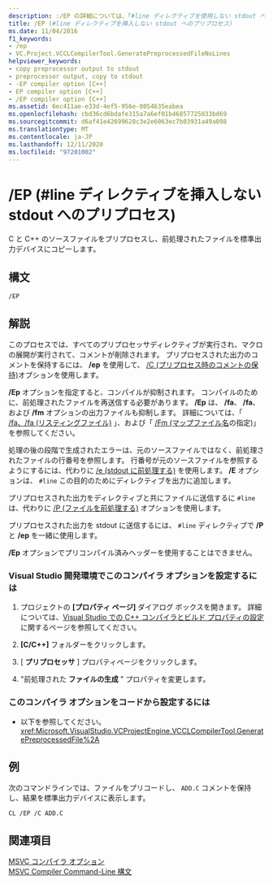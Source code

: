 ```yaml
---
description: :/EP の詳細については、「#line ディレクティブを使用しない stdout へのプリプロセス」を参照してください。
title: /EP (#line ディレクティブを挿入しない stdout へのプリプロセス)
ms.date: 11/04/2016
f1_keywords:
- /ep
- VC.Project.VCCLCompilerTool.GeneratePreprocessedFileNoLines
helpviewer_keywords:
- copy preprocessor output to stdout
- preprocessor output, copy to stdout
- -EP compiler option [C++]
- EP compiler option [C++]
- /EP compiler option [C++]
ms.assetid: 6ec411ae-e33d-4ef5-956e-0054635eabea
ms.openlocfilehash: cbd36cd6bdafe315a7a6ef01b46857725033bd69
ms.sourcegitcommit: d6af41e42699628c3e2e6063ec7b03931a49a098
ms.translationtype: MT
ms.contentlocale: ja-JP
ms.lasthandoff: 12/11/2020
ms.locfileid: "97201002"
---
```

# <a name="ep-preprocess-to-stdout-without-line-directives"></a>/EP (#line ディレクティブを挿入しない stdout へのプリプロセス)

C と C++ のソースファイルをプリプロセスし、前処理されたファイルを標準出力デバイスにコピーします。

## <a name="syntax"></a>構文

```
/EP
```

## <a name="remarks"></a>解説

このプロセスでは、すべてのプリプロセッサディレクティブが実行され、マクロの展開が実行されて、コメントが削除されます。 プリプロセスされた出力のコメントを保持するには、 **/ep** を使用して、 [/C (プリプロセス時のコメントの保持)](c-preserve-comments-during-preprocessing.md)オプションを使用します。

**/Ep** オプションを指定すると、コンパイルが抑制されます。 コンパイルのために、前処理されたファイルを再送信する必要があります。 **/Ep** は、 **/fa**、 **/fa**、および **/fm** オプションの出力ファイルも抑制します。 詳細については、「 [/fa、/fa (リスティングファイル)](fa-fa-listing-file.md) 」、および「 [/Fm (マップファイル名](fm-name-mapfile.md)の指定)」を参照してください。

処理の後の段階で生成されたエラーは、元のソースファイルではなく、前処理されたファイルの行番号を参照します。 行番号が元のソースファイルを参照するようにするには、代わりに [/e (stdout に前処理する)](e-preprocess-to-stdout.md) を使用します。 **/E** オプションは、 `#line` この目的のためにディレクティブを出力に追加します。

プリプロセスされた出力をディレクティブと共にファイルに送信するに `#line` は、代わりに [/P (ファイルを前処理する)](p-preprocess-to-a-file.md) オプションを使用します。

プリプロセスされた出力を stdout に送信するには、 `#line` ディレクティブで **/P** と **/ep** を一緒に使用します。

**/Ep** オプションでプリコンパイル済みヘッダーを使用することはできません。

### <a name="to-set-this-compiler-option-in-the-visual-studio-development-environment"></a>Visual Studio 開発環境でこのコンパイラ オプションを設定するには

1. プロジェクトの **[プロパティ ページ]** ダイアログ ボックスを開きます。 詳細については、[Visual Studio での C++ コンパイラとビルド プロパティの設定](../working-with-project-properties.md)に関するページを参照してください。

1. **[C/C++]** フォルダーをクリックします。

1. [ **プリプロセッサ** ] プロパティページをクリックします。

1. "前処理された **ファイルの生成** " プロパティを変更します。

### <a name="to-set-this-compiler-option-programmatically"></a>このコンパイラ オプションをコードから設定するには

- 以下を参照してください。<xref:Microsoft.VisualStudio.VCProjectEngine.VCCLCompilerTool.GeneratePreprocessedFile%2A>

## <a name="example"></a>例

次のコマンドラインでは、ファイルをプリコードし、 `ADD.C` コメントを保持し、結果を標準出力デバイスに表示します。

```
CL /EP /C ADD.C
```

## <a name="see-also"></a>関連項目

[MSVC コンパイラ オプション](compiler-options.md)<br/>
[MSVC Compiler Command-Line 構文](compiler-command-line-syntax.md)
